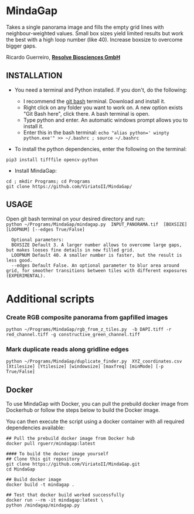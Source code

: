 # MindaGap
   Takes a single panorama image and fills the empty grid lines with neighbour-weighted values.
   Small box sizes yield limited results but work the best with a high loop number (like 40).  Increase boxsize to overcome bigger gaps.
 
   Ricardo Guerreiro,   <b> [Resolve Biosciences GmbH](https://resolvebiosciences.com/)   </b>
   
   
   
INSTALLATION 
------------    

 - You need a terminal and Python installed. If you don't, do the following:
   - I recommend the [git bash](https://github.com/git-for-windows/git/releases/download/v2.37.2.windows.2/Git-2.37.2.2-64-bit.exe) terminal. Download and install it.
   - Right click on any folder you want to work on. A new option exists "Git Bash here", click there. A bash terminal is open.
   - Type python and enter. An automatic windows prompt allows you to install it.
   - Enter this in the bash terminal: ```echo "alias python=' winpty python.exe'" >> ~/.bashrc ; source ~/.bashrc```

- To install the python dependencies, enter the following on the terminal:

```pip3 install tifffile opencv-python  ```

- Install MindaGap:

``` cd ; mkdir Programs; cd Programs ```     
``` git clone https://github.com/ViriatoII/MindaGap/  ```


   
USAGE  
-----------
Open git bash terminal on your desired directory and run:    
 ```python ~/Programs/MindaGap/mindagap.py  INPUT_PANORAMA.tif  [BOXSIZE] [LOOPNUM] [--edges True/False] ```

      Optional parameters:
      BOXSIZE Default 3. A larger number allows to overcome large gaps, but makes looses fine details in new filled grid.      
      LOOPNUM Default 40. A smaller number is faster, but the result is less good.       
      --edges Default False. An optional parameter to blur area around grid, for smoother transitions between tiles with different exposures (EXPERIMENTAL).   
   
   
 # Additional scripts
   
### Create RGB composite panorama from gapfilled images  

 ```python ~/Programs/MindaGap/rgb_from_z_tiles.py  -b DAPI.tiff -r red_channel.tiff -g constructive_green_channel.tiff  ```

### Mark duplicate reads along gridline edges 

 ```python ~/Programs/MindaGap/duplicate_finder.py  XYZ_coordinates.csv [Xtilesize] [Ytilesize] [windowsize] [maxfreq] [minMode] [-p True/False]   ```



    
    

Docker  
-----------
To use MindaGap with Docker, you can pull the prebuild docker image from Dockerhub or follow the steps below to build the Docker image.

You can then execute the script using a docker container with all required dependencies available:

```
## Pull the prebuild docker image from Docker hub
docker pull rguerr/mindagap:latest
```

```
#### To build the docker image yourself
## Clone this git repository
git clone https://github.com/ViriatoII/MindaGap.git
cd MindaGap

## Build docker image
docker build -t mindagap .

## Test that docker build worked successfully
docker run --rm -it mindagap:latest \
python /mindagap/mindagap.py
```
